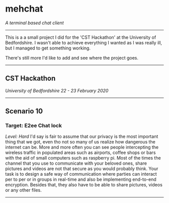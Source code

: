 # mehchat
*A terminal based chat client*

------
This is a a small project I did for the 'CST Hackathon' at the University of Bedfordshire. I wasn't able to achieve everything I wanted as I was really ill, but I managed to get something working.

There's still more I'd like to add and see where the project goes. 

------

## CST Hackathon
*University of Bedfordshire*
*22 - 23 February 2020*

------

## Scenario 10
### Target: E2ee Chat lock
*Level: Hard*
I'd say is fair to assume that our privacy is the most important thing that we got, even tho not so many of us realize how dangerous the internet can be. More and more often you can see people intercepting the wireless traffic in populated areas such as airports, coffee shops or bars with the aid of small computers such as raspberry pi. Most of the times the channel that you use to communicate with your beloved ones, share pictures and videos are not that secure as you would probably think. Your task is to design a safe way of communication where parties can interact per to per or in groups in real-time and also be implementing end-to-end encryption. Besides that, they also have to be able to share pictures, videos or any other files.

------
